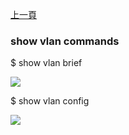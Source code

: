 [上一頁](/blog/sonic_command/layer2/)

### show vlan commands

$ show vlan brief

![](https://jian-hong-wu.github.io/blog/sonic_command/layer2/show/vlan/1.png)

$ show vlan config

![](https://jian-hong-wu.github.io/blog/sonic_command/layer2/show/vlan/2.png)
